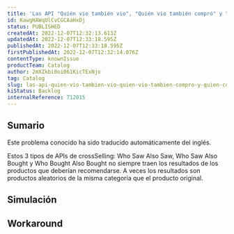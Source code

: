 ```yaml
---
title: 'Las API "Quién vio también vio", "Quién vio también compró" y "Quién compró también compró" no siempre funcionan como se esperaba.'
id: KawgHAWqUlCvCGCAaHxDj
status: PUBLISHED
createdAt: 2022-12-07T12:32:13.613Z
updatedAt: 2022-12-07T12:33:18.595Z
publishedAt: 2022-12-07T12:33:18.595Z
firstPublishedAt: 2022-12-07T12:32:14.076Z
contentType: knownIssue
productTeam: Catalog
author: 2mXZkbi0oi061KicTExNjo
tag: Catalog
slug: las-api-quien-vio-tambien-vio-quien-vio-tambien-compro-y-quien-compro-tambien-compro-no-siempre-funcionan-como-se-esperaba
kiStatus: Backlog
internalReference: 712015
---
```


## Sumario

<div class="alert alert-info">
  <p>Este problema conocido ha sido traducido automáticamente del inglés.</p>
</div>



Estos 3 tipos de APIs de crossSelling:  Who Saw Also Saw, Who Saw Also Bought y Who Bought Also Bought no siempre traen los resultados de los productos que deberían recomendarse. A veces los resultados son productos aleatorios de la misma categoría que el producto original.


##

## Simulación



## Workaround



